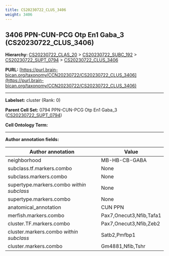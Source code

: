 ```yaml
---
title: CS20230722_CLUS_3406
weight: 3406
---
```

## 3406 PPN-CUN-PCG Otp En1 Gaba_3 (CS20230722_CLUS_3406)
<b>Hierarchy: </b>
[CS20230722_CLAS_20](../CS20230722_CLAS_20) >
[CS20230722_SUBC_192](../CS20230722_SUBC_192) >
[CS20230722_SUPT_0794](../CS20230722_SUPT_0794) >
[CS20230722_CLUS_3406](../CS20230722_CLUS_3406)

**PURL:** [https://purl.brain-bican.org/taxonomy/CCN20230722/CS20230722_CLUS_3406](https://purl.brain-bican.org/taxonomy/CCN20230722/CS20230722_CLUS_3406)

---


**Labelset:** cluster (Rank: 0)

**Parent Cell Set:** 0794 PPN-CUN-PCG Otp En1 Gaba_3 ([CS20230722_SUPT_0794](../CS20230722_SUPT_0794))



**Cell Ontology Term:** 

[MARKER GENES.]: #


---

[TRANSFERRED ANNOTATIONS.]: #


[AUTHOR ANNOTATION FIELDS.]: #


**Author annotation fields:**

| Author annotation | Value |
|-------------------|-------|
|neighborhood|MB-HB-CB-GABA|
|subclass.tf.markers.combo|None|
|subclass.markers.combo|None|
|supertype.markers.combo _within subclass_|None|
|supertype.markers.combo|None|
|anatomical_annotation|CUN PPN|
|merfish.markers.combo|Pax7,Onecut3,Nfib,Tafa1|
|cluster.TF.markers.combo|Pax7,Onecut3,Nfib,Zeb2|
|cluster.markers.combo _within subclass_|Satb2,Pmfbp1|
|cluster.markers.combo|Gm4881,Nfib,Tshr|
